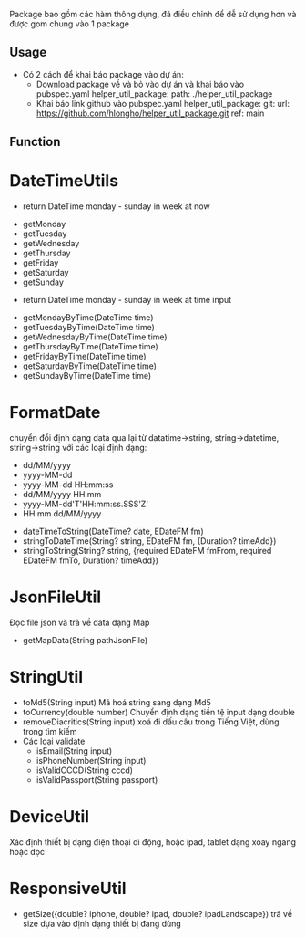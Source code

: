 Package bao gồm các hàm thông dụng, đã điều chỉnh để dễ sử dụng hơn và được gom chung vào 1 package

## Usage
- Có 2 cách để khai báo package vào dự án:
    + Download package về và bỏ vào dự án và khai báo vào pubspec.yaml
      helper_util_package:
      path: ./helper_util_package
    + Khai báo link github vào pubspec.yaml
      helper_util_package:
      git:
      url: https://github.com/hlongho/helper_util_package.git
      ref: main

## Function
# DateTimeUtils
- return DateTime monday - sunday in week at now
+ getMonday
+ getTuesday
+ getWednesday
+ getThursday
+ getFriday
+ getSaturday
+ getSunday
- return DateTime monday - sunday in week at time input
+ getMondayByTime(DateTime time)
+ getTuesdayByTime(DateTime time)
+ getWednesdayByTime(DateTime time)
+ getThursdayByTime(DateTime time)
+ getFridayByTime(DateTime time)
+ getSaturdayByTime(DateTime time)
+ getSundayByTime(DateTime time)
# FormatDate
chuyển đổi định dạng data qua lại từ datatime->string, string->datetime, string->string với các loại định dạng:
+ dd/MM/yyyy
+ yyyy-MM-dd
+ yyyy-MM-dd HH:mm:ss
+ dd/MM/yyyy HH:mm
+ yyyy-MM-dd'T'HH:mm:ss.SSS'Z'
+ HH:mm dd/MM/yyyy
- dateTimeToString(DateTime? date, EDateFM fm)
- stringToDateTime(String? string, EDateFM fm, {Duration? timeAdd})
- stringToString(String? string, {required EDateFM fmFrom, required EDateFM fmTo, Duration? timeAdd})
# JsonFileUtil
Đọc file json và trả về data dạng Map
- getMapData(String pathJsonFile)
# StringUtil
- toMd5(String input)
Mã hoá string sang dạng Md5
- toCurrency(double number)
Chuyển định dạng tiền tệ input dạng double
- removeDiacritics(String input)
xoá đi dấu câu trong Tiếng Việt, dùng trong tìm kiếm
- Các loại validate
    + isEmail(String input)
    + isPhoneNumber(String input)
    + isValidCCCD(String cccd)
    + isValidPassport(String passport)
# DeviceUtil
Xác định thiết bị dạng điện thoại di động, hoặc ipad, tablet dạng xoay ngang hoặc dọc
# ResponsiveUtil
- getSize({double? iphone, double? ipad, double? ipadLandscape})
trả về size dựa vào định dạng thiết bị đang dùng
